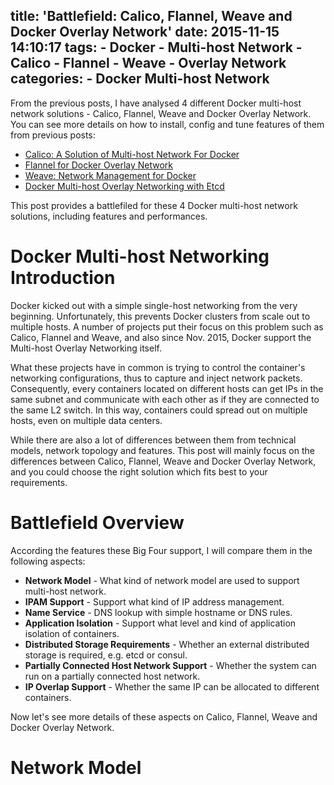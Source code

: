 title: 'Battlefield: Calico, Flannel, Weave and Docker Overlay Network'
date: 2015-11-15 14:10:17
tags:
	- Docker
	- Multi-host Network
	- Calico
	- Flannel
	- Weave
	- Overlay Network
categories:
	- Docker Multi-host Network
---

From the previous posts, I have analysed 4 different Docker multi-host network solutions - Calico, Flannel, Weave and Docker Overlay Network. You can see more details on how to install, config and tune features of them from previous posts:

* [Calico: A Solution of Multi-host Network For Docker](/2015/09/06/calico-docker/)
* [Flannel for Docker Overlay Network](/2015/10/10/Flannel-for-Docker-Overlay-Network/)
* [Weave: Network Management for Docker](/2015/11/14/Weave-Network-Management-for-Docker/)
* [Docker Multi-host Overlay Networking with Etcd](/2015/11/09/docker-multi-host-networking/)

This post provides a battlefiled for these 4 Docker multi-host network solutions, including features and performances.


# Docker Multi-host Networking Introduction

Docker kicked out with a simple single-host networking from the very beginning. Unfortunately, this prevents Docker clusters from scale out to multiple hosts. A number of projects put their focus on this problem such as Calico, Flannel and Weave, and also since Nov. 2015, Docker support the Multi-host Overlay Networking itself.

What these projects have in common is trying to control the container's networking configurations, thus to capture and inject network packets. Consequently, every containers located on different hosts can get IPs in the same subnet and communicate with each other as if they are connected to the same L2 switch. In this way, containers could spread out on multiple hosts, even on multiple data centers.

While there are also a lot of differences between them from technical models, network topology and features. This post will mainly focus on the differences between Calico, Flannel, Weave and Docker Overlay Network, and you could choose the right solution which fits best to your requirements.


# Battlefield Overview

According the features these Big Four support, I will compare them in the following aspects:

* **Network Model** - What kind of network model are used to support multi-host network.
* **IPAM Support** - Support what kind of IP address management.
* **Name Service** - DNS lookup with simple hostname or DNS rules.
* **Application Isolation** - Support what level and kind of application isolation of containers.
* **Distributed Storage Requirements** - Whether an external distributed storage is required, e.g. etcd or consul.
* **Partially Connected Host Network Support** - Whether the system can run on a partially connected host network.
* **IP Overlap Support** - Whether the same IP can be allocated to different containers.

Now let's see more details of these aspects on Calico, Flannel, Weave and Docker Overlay Network.


# Network Model





















